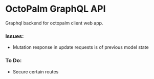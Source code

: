 # OctoPalm GraphQL API
Graphql backend for octopalm client web app.

### Issues:

- Mutation response in update requests is of previous model state

### To Do:
- Secure certain routes

